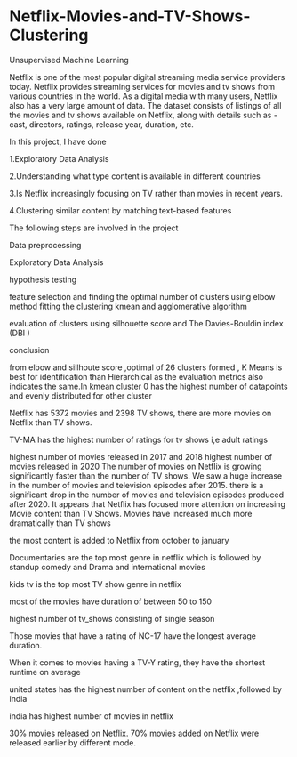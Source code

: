 # Netflix-Movies-and-TV-Shows-Clustering
Unsupervised Machine Learning

Netflix is one of the most popular digital streaming media service providers today. Netflix provides streaming services for movies and tv shows from various countries in the world. As a digital media with many users, Netflix also has a very large amount of data.
The  dataset consists of listings of all the movies and tv shows available on Netflix, along with details such as - cast, directors, ratings, release year, duration, etc.



In this project, I have done


1.Exploratory Data Analysis

2.Understanding what type content is available in different countries

3.Is Netflix increasingly focusing on TV rather than movies in recent years.

4.Clustering similar content by matching text-based features

The following steps are involved in the project 

Data preprocessing

Exploratory Data Analysis

hypothesis testing

feature selection and finding the optimal number of clusters using elbow method fitting the clustering kmean and agglomerative algorithm 

evaluation of clusters using silhouette score and The Davies-Bouldin index (DBI )

conclusion

from elbow and sillhoute score ,optimal of 26 clusters formed , K Means is best for identification than Hierarchical as the evaluation metrics also indicates the same.In kmean cluster 0 has the highest number of datapoints and evenly distributed for other cluster

Netflix has 5372 movies and 2398 TV shows, there are more movies on Netflix than TV shows.

TV-MA has the highest number of ratings for tv shows i,e adult ratings

highest number of movies released in 2017 and 2018 highest number of movies released in 2020 The number of movies on Netflix is growing significantly faster than the number of TV shows. We saw a huge increase in the number of movies and television episodes after 2015. there is a significant drop in the number of movies and television episodes produced after 2020. It appears that Netflix has focused more attention on increasing Movie content than TV Shows. Movies have increased much more dramatically than TV shows

the most content is added to Netflix from october to january

Documentaries are the top most genre in netflix which is followed by standup comedy and Drama and international movies

kids tv is the top most TV show genre in netflix

most of the movies have duration of between 50 to 150

highest number of tv_shows consisting of single season

Those movies that have a rating of NC-17 have the longest average duration.

When it comes to movies having a TV-Y rating, they have the shortest runtime on average


united states has the highest number of content on the netflix ,followed by india

india has highest number of movies in netflix

30% movies released on Netflix. 70% movies added on Netflix were released earlier by different mode.
